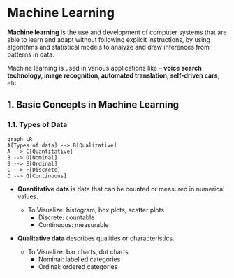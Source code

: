 # Machine Learning

**Machine learning** is the use and development of computer systems that are able to learn and adapt without following explicit instructions, by using algorithms and statistical models to analyze and draw inferences from patterns in data.

Machine learning is used in various applications like –  **voice search technology, image recognition, automated translation, self-driven cars**, etc.

## 1. Basic Concepts in Machine Learning

### 1.1. Types of Data

```mermaid
graph LR
A[Types of data] --> B[Qualitative]
A --> C[Quantitative]
B --> D[Nominal]
B --> E[Ordinal]
C --> F[Discrete]
C --> G[Continuous]
```

- **Quantitative data** is data that can be counted or measured in numerical values.
	- To Visualize: histogram, box plots, scatter plots
		- Discrete: countable
		- Continuous: measurable


- **Qualitative data** describes qualities or characteristics.
	- To Visualize: bar charts, dot charts
		- Nominal: labelled categories
		- Ordinal: ordered categories
	






